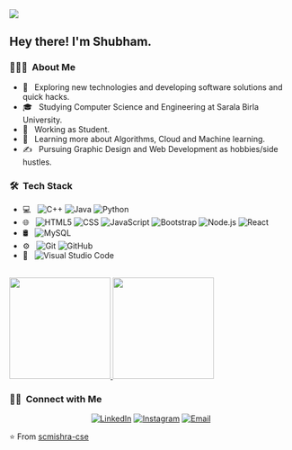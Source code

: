 <img src="https://toppng.com/public/uploads/preview/cool-avatar-transparent-image-cool-boy-avatar-11562893383qsirclznyw.png">

<h2> Hey there! I'm Shubham.</h2>

<h3> 👨🏻‍💻 &nbsp;About Me </h3>

- 🤔 &nbsp; Exploring new technologies and developing software solutions and quick hacks.
- 🎓 &nbsp; Studying Computer Science and Engineering at Sarala Birla University.
- 💼 &nbsp; Working as Student.
- 🌱 &nbsp; Learning more about Algorithms, Cloud and Machine learning.
- ✍️ &nbsp; Pursuing Graphic Design and Web Development as hobbies/side hustles.

<h3> 🛠 &nbsp;Tech Stack</h3>

- 💻 &nbsp;
  ![C++](https://img.shields.io/badge/-Python-333333?style=flat&logo=python)
  ![Java](https://img.shields.io/badge/-Java-333333?style=flat&logo=Java&logoColor=007396)
  ![Python](https://img.shields.io/badge/-C++-333333?style=flat&logo=C%2B%2B&logoColor=00599C)
- 🌐 &nbsp;
  ![HTML5](https://img.shields.io/badge/-HTML5-333333?style=flat&logo=HTML5)
  ![CSS](https://img.shields.io/badge/-CSS-333333?style=flat&logo=CSS3&logoColor=1572B6)
  ![JavaScript](https://img.shields.io/badge/-JavaScript-333333?style=flat&logo=javascript)
  ![Bootstrap](https://img.shields.io/badge/-Bootstrap-333333?style=flat&logo=bootstrap&logoColor=563D7C)
  ![Node.js](https://img.shields.io/badge/-Node.js-333333?style=flat&logo=node.js)
  ![React](https://img.shields.io/badge/-React-333333?style=flat&logo=react)
- 🛢 &nbsp;
  ![MySQL](https://img.shields.io/badge/-MySQL-333333?style=flat&logo=mysql)
- ⚙️ &nbsp;
  ![Git](https://img.shields.io/badge/-Git-333333?style=flat&logo=git)
  ![GitHub](https://img.shields.io/badge/-GitHub-333333?style=flat&logo=github)
- 🔧 &nbsp;
  ![Visual Studio Code](https://img.shields.io/badge/-Visual%20Studio%20Code-333333?style=flat&logo=visual-studio-code&logoColor=007ACC)

<br/>

<a href="https://github.com/AVS1508">
  <img height="180em" src="https://github-readme-stats.vercel.app/api?username=AVS1508&theme=buefy&show_icons=true" />
  <img height="180em" src="https://github-readme-stats.vercel.app/api/top-langs/?username=AVS1508&theme=buefy&layout=compact" />
</a>

<br/>

<h3> 🤝🏻 &nbsp;Connect with Me </h3>

<p align="center">
<a href="https://www.linkedin.com/in/shubham-chandra-mishra-6200567250/"><img alt="LinkedIn" src="https://img.shields.io/badge/LinkedIn-Shubham%20Chandra%20Mishra-blue?style=flat-square&logo=linkedin"></a>
<a href="https://www.instagram.com/shubham_chandra_mishra/"><img alt="Instagram" src="https://img.shields.io/badge/Instagram-shubham_chandra_mishra-blue?style=flat-square&logo=instagram"></a>
<a href="mailto:shubhamchandramishra1562003@gmail.com"><img alt="Email" src="https://img.shields.io/badge/Email-shubhamchandramishra1562003@gmail.com-blue?style=flat-square&logo=gmail"></a>
</p>

⭐️ From [scmishra-cse](https://github.com/scmishra-cse)
